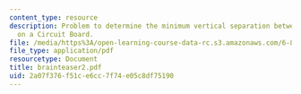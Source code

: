 ```yaml
---
content_type: resource
description: Problem to determine the minimum vertical separation between 2 modules
  on a Circuit Board.
file: /media/https%3A/open-learning-course-data-rc.s3.amazonaws.com/6-896-theory-of-parallel-hardware-sma-5511-spring-2004/2a07f376f51ce6cc7f74e05c8df75190_brainteaser2.pdf
file_type: application/pdf
resourcetype: Document
title: brainteaser2.pdf
uid: 2a07f376-f51c-e6cc-7f74-e05c8df75190
---
```

